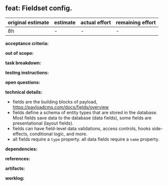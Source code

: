 ## feat: Fieldset config.

| original estimate | estimate | actual effort | remaining effort |
| --- | --- | --- | --- |
| 8h | - | - | - |

**acceptance criteria:**

**out of scope:**

**task breakdown:**

**testing instructions:**

**open questions:**

**technical details:**
- fields are the building blocks of payload, https://payloadcms.com/docs/fields/overview
- fields define a schema of entity types that are stored in the database. Most fields save data to the database (data fields), some fields are presentational (layout fields).
- fields can have field-level data validations, access controls, hooks side-effects, conditional logic, and more.
- all fields require a `type` property. all data fields require a `name` property.

**dependencies:**

**references:**

**artifacts:**

**worklog:**
